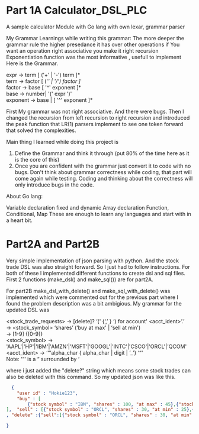 # Part 1A Calculator_DSL_PLC
A sample calculator Module with Go lang with own lexar, grammar parser


My Grammar
Learnings while writing this grammar:
The more deeper the grammar rule the higher presedance it has over other operations
if You want an operation right associative you make it right recursion
Exponentiation function was the most informative , usefull to implement
Here is the Grammar. <br >

expr -> term [ ('+' | '-') term ]* <br />
term -> factor [ ('*' | '/') factor ]* <br />
factor -> base [ '^' exponent ]* <br />
base -> number| '(' expr ')' <br />
exponent -> base | [ '^' exponent ]* <br />

First My grammar was not right associative. And there were bugs. Then I changed the recursion from left recursion to right recursion and introduced the peak function that LR(1) parsers implement to see one token forward that solved the complexities.

Main thing I learned while doing this project is <br />
1. Define the Grammar and think it through (put 80% of the time here as it is the core of this) <br />
2. Once you are confident with the grammar just convert it to code with no bugs. Don't think about grammar correctness while coding, that part will come again while testing. Coding and thinking about the correctness will only introduce bugs in the code.

About Go lang:

Variable declaration
fixed and dynamic Array declaration
Function, Conditional, Map
These are enough to learn any languages and start with in a heart bit.

# Part2A and Part2B

Very simple implementation of json parsing with python. And the stock trade DSL was also straight forward. So I just had to follow instructions. For both of these I implemented different functions to create dsl and sql files. First 2 functions (make_dsl() and make_sql()) are for part2A. <br >

For part2B make_dsl_with_delete() and make_sql_with_delete() was implemented which were commented out for the previous part where I found the problem description was a bit ambigious. My grammar for the updated DSL was <br >

<stock_trade_requests> →  [delete]? ‘(' <trade> {‘,’ <trade>} ‘) for account' <acct_ident>’.’ <br >
<trade> →  <number> <stock_symbol> ‘shares’ (‘buy at max' | ‘sell at min') <number> <br >
<number> →  [1-9] {[0-9]} <br >
<stock_symbol> → 'AAPL'|'HP'|'IBM'|'AMZN'|'MSFT'|'GOOGL'|'INTC'|'CSCO'|'ORCL'|'QCOM' <br >
<acct_ident> →  ‘“‘alpha_char { alpha_char | digit | ’_’} ‘“‘ <br >
Note:  ‘“‘ is a “ surrounded by ‘ <br >

where i just added the "delete?" string which means some stock trades can also be deleted with this command. So my updated json was like this. <br >  
```json
  {
	"user id" : "Hokie123",
	"buy" : [
        {"stock symbol" : "IBM", "shares" : 100, "at max" : 45},{"stock symbol" : "GOOGL", "shares" : 50, "at max" : 60}, {"stock symbol" : "AMZN", "shares" : 120, "at max" : 70}
],  "sell" : [{"stock symbol" : "ORCL", "shares" : 30, "at min" : 25},{"stock symbol" : "GOOGL", "shares" : 20, "at min" : 40} ]
, "delete" :{"sell":[{"stock symbol" : "ORCL", "shares" : 30, "at min" : 25}],"buy":[{"stock symbol" : "IBM", "shares" : 100, "at max" : 45} ]}

}
```
  
  
  
  




